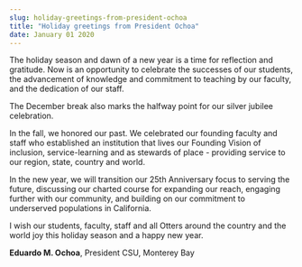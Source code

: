 ```yaml
---
slug: holiday-greetings-from-president-ochoa
title: "Holiday greetings from President Ochoa"
date: January 01 2020
---
```


<p>The holiday season and dawn of a new year is a time for reflection and gratitude. Now is an opportunity to celebrate the successes of our students, the advancement of knowledge and commitment to teaching by our faculty, and the dedication of our staff.</p><p>The December break also marks the halfway point for our silver jubilee celebration.</p><p>In the fall, we honored our past. We celebrated our founding faculty and staff who established an institution that lives our Founding Vision of inclusion, service-learning and as stewards of place - providing service to our region, state, country and world.</p><p>In the new year, we will transition our 25th Anniversary focus to serving the future, discussing our charted course for expanding our reach, engaging further with our community, and building on our commitment to underserved populations in California.</p><p>I wish our students, faculty, staff and all Otters around the country and the world joy this holiday season and a happy new year.</p><p><b>Eduardo M. Ochoa</b>, President CSU, Monterey Bay</p>
